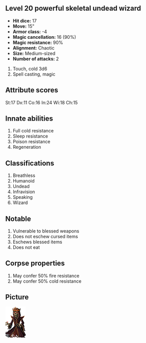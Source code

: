 ## Level 20 powerful skeletal undead wizard

- **Hit dice:** 17
- **Move:** 15"
- **Armor class:** -4
- **Magic cancellation:** 16 (90%)
- **Magic resistance:** 90%
- **Alignment:** Chaotic
- **Size:** Medium-sized
- **Number of attacks:** 2
1. Touch, cold 3d6
2. Spell casting, magic

## Attribute scores

St:17 Dx:11 Co:16 In:24 Wi:18 Ch:15

## Innate abilities

1. Full cold resistance
2. Sleep resistance
3. Poison resistance
4. Regeneration

## Classifications

1. Breathless
2. Humanoid
3. Undead
4. Infravision
5. Speaking
6. Wizard

## Notable

1. Vulnerable to blessed weapons
2. Does not eschew cursed items
3. Eschews blessed items
4. Does not eat

## Corpse properties

1. May confer 50% fire resistance
2. May confer 50% cold resistance

## Picture

![Master lich](https://github.com/hyvanmielenpelit/GnollHackTileSet/blob/main/Monsters/master_lich/master_lich.png?raw=true)
